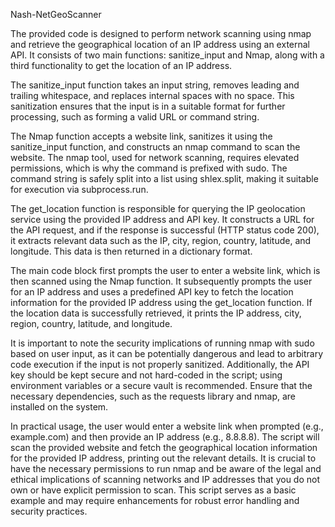 Nash-NetGeoScanner

The provided code is designed to perform network scanning using nmap and retrieve the geographical location of an IP address using an external API. It consists of two main functions: sanitize_input and Nmap, along with a third functionality to get the location of an IP address.

The sanitize_input function takes an input string, removes leading and trailing whitespace, and replaces internal spaces with no space. This sanitization ensures that the input is in a suitable format for further processing, such as forming a valid URL or command string.

The Nmap function accepts a website link, sanitizes it using the sanitize_input function, and constructs an nmap command to scan the website. The nmap tool, used for network scanning, requires elevated permissions, which is why the command is prefixed with sudo. The command string is safely split into a list using shlex.split, making it suitable for execution via subprocess.run.

The get_location function is responsible for querying the IP geolocation service using the provided IP address and API key. It constructs a URL for the API request, and if the response is successful (HTTP status code 200), it extracts relevant data such as the IP, city, region, country, latitude, and longitude. This data is then returned in a dictionary format.

The main code block first prompts the user to enter a website link, which is then scanned using the Nmap function. It subsequently prompts the user for an IP address and uses a predefined API key to fetch the location information for the provided IP address using the get_location function. If the location data is successfully retrieved, it prints the IP address, city, region, country, latitude, and longitude.

It is important to note the security implications of running nmap with sudo based on user input, as it can be potentially dangerous and lead to arbitrary code execution if the input is not properly sanitized. Additionally, the API key should be kept secure and not hard-coded in the script; using environment variables or a secure vault is recommended. Ensure that the necessary dependencies, such as the requests library and nmap, are installed on the system.

In practical usage, the user would enter a website link when prompted (e.g., example.com) and then provide an IP address (e.g., 8.8.8.8). The script will scan the provided website and fetch the geographical location information for the provided IP address, printing out the relevant details. It is crucial to have the necessary permissions to run nmap and be aware of the legal and ethical implications of scanning networks and IP addresses that you do not own or have explicit permission to scan. This script serves as a basic example and may require enhancements for robust error handling and security practices.
